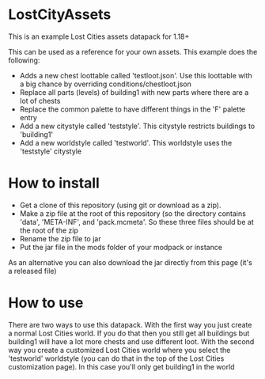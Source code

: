 # LostCityAssets
This is an example Lost Cities assets datapack for 1.18+

This can be used as a reference for your own assets. This example does the following:
* Adds a new chest loottable called 'testloot.json'. Use this loottable with a big chance by overriding conditions/chestloot.json
* Replace all parts (levels) of building1 with new parts where there are a lot of chests
* Replace the common palette to have different things in the 'F' palette entry
* Add a new citystyle called 'teststyle'. This citystyle restricts buildings to 'building1'
* Add a new worldstyle called 'testworld'. This worldstyle uses the 'teststyle' citystyle

# How to install
* Get a clone of this repository (using git or download as a zip).
* Make a zip file at the root of this repository (so the directory contains 'data', 'META-INF', and 'pack.mcmeta'. So these three files should be at the root of the zip
* Rename the zip file to jar
* Put the jar file in the mods folder of your modpack or instance

As an alternative you can also download the jar directly from this page (it's a released file)

# How to use
There are two ways to use this datapack. With the first way you just create a normal Lost Cities world. If you do that then you still get all buildings but building1 will have a lot more chests and use different loot. With the second way you create a customized Lost Cities world where you select the 'testworld' worldstyle (you can do that in the top of the Lost Cities customization page). In this case you'll only get building1 in the world
